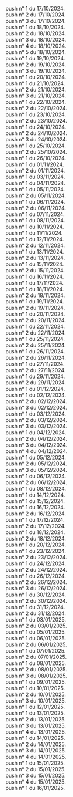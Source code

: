 push n° 1 du 17/10/2024.  
push n° 2 du 17/10/2024.  
push n° 3 du 17/10/2024.  
push n° 1 du 18/10/2024.  
push n° 2 du 18/10/2024.  
push n° 3 du 18/10/2024.  
push n° 4 du 18/10/2024.  
push n° 5 du 18/10/2024.  
push n° 1 du 19/10/2024.  
push n° 2 du 19/10/2024.  
push n° 3 du 19/10/2024.  
push n° 1 du 20/10/2024.  
push n° 1 du 21/10/2024.  
push n° 2 du 21/10/2024.  
push n° 3 du 21/10/2024.  
push n° 1 du 22/10/2024.  
push n° 2 du 22/10/2024.  
push n° 1 du 23/10/2024.  
push n° 2 du 23/10/2024.  
push n° 1 du 24/10/2024.  
push n° 2 du 24/10/2024.  
push n° 3 du 24/10/2024.  
push n° 1 du 25/10/2024.  
push n° 2 du 25/10/2024.  
push n° 1 du 26/10/2024.  
push n° 1 du 01/11/2024.  
push n° 2 du 01/11/2024.  
push n° 1 du 03/11/2024.  
push n° 1 du 04/11/2024.  
push n° 1 du 05/11/2024.  
push n° 2 du 05/11/2024.  
push n° 1 du 06/11/2024.  
push n° 2 du 06/11/2024.  
push n° 1 du 07/11/2024.  
push n° 1 du 08/11/2024.  
push n° 1 du 10/11/2024.  
push n° 1 du 11/11/2024.  
push n° 1 du 12/11/2024.  
push n° 2 du 12/11/2024.  
push n° 1 du 13/11/2024.  
push n° 2 du 13/11/2024.  
push n° 1 du 15/11/2024.  
push n° 2 du 15/11/2024.  
push n° 1 du 16/11/2024.  
push n° 1 du 17/11/2024.  
push n° 1 du 18/11/2024.  
push n° 2 du 18/11/2024.  
push n° 1 du 19/11/2024.  
push n° 2 du 19/11/2024.  
push n° 1 du 20/11/2024.  
push n° 2 du 20/11/2024.  
push n° 1 du 22/11/2024.  
push n° 2 du 22/11/2024.  
push n° 1 du 25/11/2024.  
push n° 2 du 25/11/2024.  
push n° 1 du 26/11/2024.  
push n° 2 du 26/11/2024.  
push n° 1 du 27/11/2024.  
push n° 2 du 27/11/2024.  
push n° 1 du 29/11/2024.  
push n° 2 du 29/11/2024.  
push n° 1 du 01/12/2024.  
push n° 1 du 02/12/2024.  
push n° 2 du 02/12/2024.  
push n° 3 du 02/12/2024.  
push n° 1 du 03/12/2024.  
push n° 2 du 03/12/2024.  
push n° 3 du 03/12/2024.  
push n° 1 du 04/12/2024.  
push n° 2 du 04/12/2024.  
push n° 3 du 04/12/2024.  
push n° 4 du 04/12/2024.  
push n° 1 du 05/12/2024.  
push n° 2 du 05/12/2024.  
push n° 3 du 05/12/2024.  
push n° 1 du 06/12/2024.  
push n° 2 du 06/12/2024.  
push n° 1 du 08/12/2024.  
push n° 1 du 14/12/2024.  
push n° 1 du 15/12/2024.  
push n° 1 du 16/12/2024.  
push n° 2 du 16/12/2024.  
push n° 1 du 17/12/2024.  
push n° 2 du 17/12/2024.  
push n° 1 du 18/12/2024.  
push n° 2 du 18/12/2024.  
push n° 1 du 20/12/2024.  
push n° 1 du 23/12/2024.  
push n° 2 du 23/12/2024.  
push n° 1 du 24/12/2024.  
push n° 2 du 24/12/2024.  
push n° 1 du 26/12/2024.  
push n° 2 du 26/12/2024.  
push n° 3 du 26/12/2024.  
push n° 1 du 30/12/2024.  
push n° 2 du 30/12/2024.  
push n° 1 du 31/12/2024.  
push n° 2 du 31/12/2024.  
push n° 1 du 03/01/2025.  
push n° 2 du 03/01/2025.  
push n° 1 du 05/01/2025.  
push n° 1 du 06/01/2025.  
push n° 2 du 06/01/2025.  
push n° 1 du 07/01/2025.  
push n° 2 du 07/01/2025.  
push n° 1 du 08/01/2025.  
push n° 2 du 08/01/2025.  
push n° 3 du 08/01/2025.  
push n° 1 du 09/01/2025.  
push n° 1 du 10/01/2025.  
push n° 2 du 10/01/2025.  
push n° 3 du 10/01/2025.  
push n° 1 du 12/01/2025.  
push n° 1 du 13/01/2025.  
push n° 2 du 13/01/2025.  
push n° 3 du 13/01/2025.  
push n° 4 du 13/01/2025.  
push n° 1 du 14/01/2025.  
push n° 2 du 14/01/2025.  
push n° 3 du 14/01/2025.  
push n° 4 du 14/01/2025.  
push n° 1 du 15/01/2025.  
push n° 2 du 15/01/2025.  
push n° 3 du 15/01/2025.  
push n° 4 du 15/01/2025.  
push n° 1 du 16/01/2025.  
